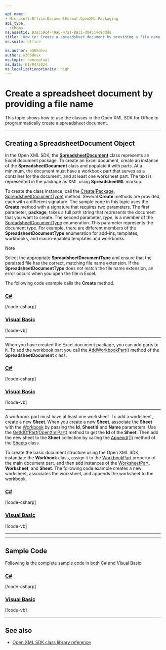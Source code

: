 ```yaml
---

api_name:
- Microsoft.Office.DocumentFormat.OpenXML.Packaging
api_type:
- schema
ms.assetid: 03ac59c4-49a6-4721-8931-d045c4c9ddde
title: 'How to: Create a spreadsheet document by providing a file name'
ms.suite: office

ms.author: o365devx
author: o365devx
ms.topic: conceptual
ms.date: 01/04/2024
ms.localizationpriority: high
---
```

# Create a spreadsheet document by providing a file name

This topic shows how to use the classes in the Open XML SDK for
Office to programmatically create a spreadsheet document.



--------------------------------------------------------------------------------
## Creating a SpreadsheetDocument Object 
In the Open XML SDK, the **[SpreadsheetDocument](https://learn.microsoft.com/dotnet/api/documentformat.openxml.packaging.spreadsheetdocument)** class represents an
Excel document package. To create an Excel document, create an instance
of the **SpreadsheetDocument** class and
populate it with parts. At a minimum, the document must have a workbook
part that serves as a container for the document, and at least one
worksheet part. The text is represented in the package as XML using
**SpreadsheetML** markup.

To create the class instance, call the [Create(Package, SpreadsheetDocumentType)](https://learn.microsoft.com/dotnet/api/documentformat.openxml.packaging.spreadsheetdocument.create)
method. Several **Create** methods are
provided, each with a different signature. The sample code in this topic
uses the **Create** method with a signature
that requires two parameters. The first parameter, **package**, takes a full
path string that represents the document that you want to create. The
second parameter, *type*, is a member of the [SpreadsheetDocumentType](https://learn.microsoft.com/dotnet/api/documentformat.openxml.spreadsheetdocumenttype) enumeration. This
parameter represents the document type. For example, there are different
members of the **SpreadsheetDocumentType**
enumeration for add-ins, templates, workbooks, and macro-enabled
templates and workbooks.

> [!NOTE]
> Select the appropriate **SpreadsheetDocumentType** and ensure that the persisted file has the correct, matching file name extension. If the **SpreadsheetDocumentType** does not match the file name extension, an error occurs when you open the file in Excel.


The following code example calls the **Create**
method.

### [C#](#tab/cs-0)
[!code-csharp[](../../samples/spreadsheet/create_by_providing_a_file_name/cs/Program.cs#snippet1)]
### [Visual Basic](#tab/vb-0)
[!code-vb[](../../samples/spreadsheet/create_by_providing_a_file_name/vb/Program.vb#snippet1)]
***


When you have created the Excel document package, you can add parts to
it. To add the workbook part you call the [AddWorkbookPart()](https://learn.microsoft.com/dotnet/api/documentformat.openxml.packaging.spreadsheetdocument.addworkbookpart) method of the **SpreadsheetDocument** class. 

### [C#](#tab/cs-100)
[!code-csharp[](../../samples/spreadsheet/create_by_providing_a_file_name/cs/Program.cs#snippet2)]
### [Visual Basic](#tab/vb-100)
[!code-vb[](../../samples/spreadsheet/create_by_providing_a_file_name/vb/Program.vb#snippet2)]
***

A workbook part must
have at least one worksheet. To add a worksheet, create a new **Sheet**. When you create a new **Sheet**, associate the **Sheet** with the [Workbook](https://learn.microsoft.com/dotnet/api/documentformat.openxml.spreadsheet.workbook) by passing the **Id**, **SheetId** and **Name** parameters. Use the
[GetIdOfPart(OpenXmlPart)](https://learn.microsoft.com/dotnet/api/documentformat.openxml.packaging.openxmlpartcontainer.getidofpart) method to get the
**Id** of the **Sheet**. Then add the new sheet to the **Sheet** collection by calling the [Append([])](https://learn.microsoft.com/dotnet/api/documentformat.openxml.openxmlelement.append) method of the [Sheets](https://learn.microsoft.com/dotnet/api/documentformat.openxml.spreadsheet.sheets) class. 

To create the basic document structure using the Open XML SDK, instantiate the **Workbook** class, assign it
to the [WorkbookPart](https://learn.microsoft.com/dotnet/api/documentformat.openxml.spreadsheet.workbook.workbookpart) property of the main document
part, and then add instances of the [WorksheetPart](https://learn.microsoft.com/dotnet/api/documentformat.openxml.spreadsheet.worksheet.worksheetpart), **Worksheet**, and **Sheet**. The following code example
creates a new worksheet, associates the worksheet, and appends the
worksheet to the workbook.

### [C#](#tab/cs-1)
[!code-csharp[](../../samples/spreadsheet/create_by_providing_a_file_name/cs/Program.cs#snippet3)]
### [Visual Basic](#tab/vb-1)
[!code-vb[](../../samples/spreadsheet/create_by_providing_a_file_name/vb/Program.vb#snippet3)]
***


--------------------------------------------------------------------------------
## Sample Code 

Following is the complete sample code in both C\# and Visual Basic.

### [C#](#tab/cs)
[!code-csharp[](../../samples/spreadsheet/create_by_providing_a_file_name/cs/Program.cs#snippet0)]

### [Visual Basic](#tab/vb)
[!code-vb[](../../samples/spreadsheet/create_by_providing_a_file_name/vb/Program.vb#snippet0)]

--------------------------------------------------------------------------------
## See also 


- [Open XML SDK class library reference](/office/open-xml/open-xml-sdk)
